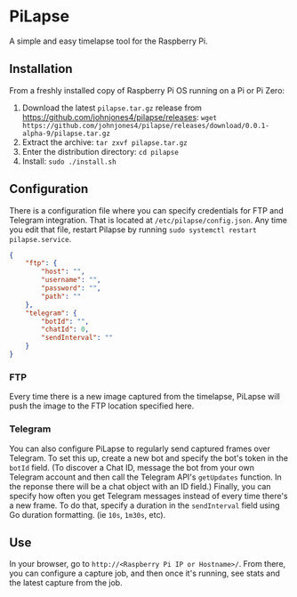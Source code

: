 # PiLapse

A simple and easy timelapse tool for the Raspberry Pi.

## Installation

From a freshly installed copy of Raspberry Pi OS running on a Pi or Pi Zero:

1. Download the latest `pilapse.tar.gz` release from https://github.com/johnjones4/pilapse/releases: `wget https://github.com/johnjones4/pilapse/releases/download/0.0.1-alpha-9/pilapse.tar.gz`
2. Extract the archive: `tar zxvf pilapse.tar.gz`
3. Enter the distribution directory: `cd pilapse`
4. Install: `sudo ./install.sh`

## Configuration

There is a configuration file where you can specify credentials for FTP and Telegram integration. That is located at `/etc/pilapse/config.json`. Any time you edit that file, restart Pilapse by running `sudo systemctl restart pilapse.service`.

```json
{
	"ftp": {
		"host": "",
		"username": "",
		"password": "",
		"path": ""
	},
	"telegram": {
		"botId": "",
		"chatId": 0,
		"sendInterval": ""
	}
}
```

### FTP

Every time there is a new image captured from the timelapse, PiLapse will push the image to the FTP location specified here.

### Telegram

You can also configure PiLapse to regularly send captured frames over Telegram. To set this up, create a new bot and specify the bot's token in the `botId` field. (To discover a Chat ID, message the bot from your own Telegram account and then call the Telegram API's `getUpdates` function. In the reponse there will be a chat object with an ID field.) Finally, you can specify how often you get Telegram messages instead of every time there's a new frame. To do that, specify a duration in the `sendInterval` field using Go duration formatting. (ie `10s`, `1m30s`, etc).

## Use

In your browser, go to `http://<Raspberry Pi IP or Hostname>/`. From there, you can configure a capture job, and then once it's running, see stats and the latest capture from the job.
